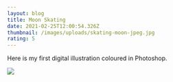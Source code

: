 ```yaml
---
layout: blog
title: Moon Skating
date: 2021-02-25T12:00:54.326Z
thumbnail: /images/uploads/skating-moon-jpeg.jpg
rating: 5
---
```

Here is my first digital illustration coloured in Photoshop. 

<img src="{{ thumbnail | url }}"/>